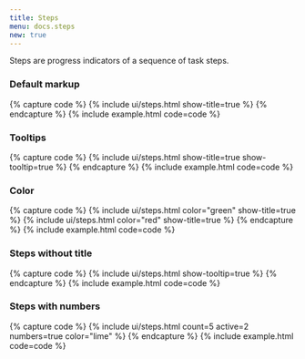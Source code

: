 ```yaml
---
title: Steps
menu: docs.steps
new: true
---
```




Steps are progress indicators of a sequence of task steps.

### Default markup

{% capture code %}
{% include ui/steps.html show-title=true %}
{% endcapture %}
{% include example.html code=code %}

### Tooltips

{% capture code %}
{% include ui/steps.html show-title=true show-tooltip=true %}
{% endcapture %}
{% include example.html code=code %}

### Color

{% capture code %}
{% include ui/steps.html color="green" show-title=true %}
{% include ui/steps.html color="red" show-title=true %}
{% endcapture %}
{% include example.html code=code %}

### Steps without title

{% capture code %}
{% include ui/steps.html show-tooltip=true %}
{% endcapture %}
{% include example.html code=code %}

### Steps with numbers

{% capture code %}
{% include ui/steps.html count=5 active=2 numbers=true color="lime" %}
{% endcapture %}
{% include example.html code=code %}

